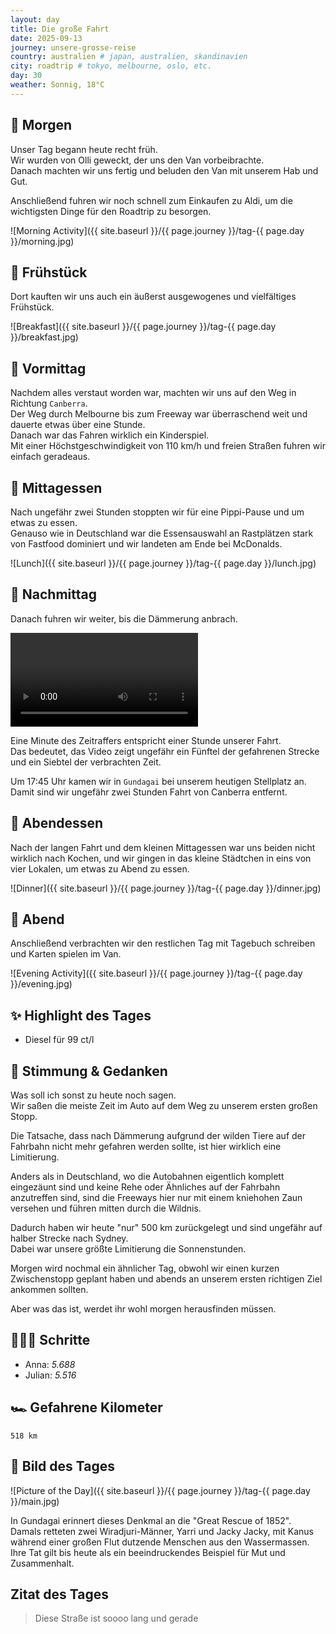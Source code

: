 ```yaml
---
layout: day
title: Die große Fahrt
date: 2025-09-13
journey: unsere-grosse-reise
country: australien # japan, australien, skandinavien
city: roadtrip # tokyo, melbourne, oslo, etc.
day: 30
weather: Sonnig, 18°C
---
```


## 🌅 Morgen

Unser Tag begann heute recht früh.  
Wir wurden von Olli geweckt, der uns den Van vorbeibrachte.  
Danach machten wir uns fertig und beluden den Van mit unserem Hab und Gut.  

Anschließend fuhren wir noch schnell zum Einkaufen zu Aldi, um die wichtigsten Dinge für den Roadtrip zu besorgen.  

![Morning Activity]({{ site.baseurl }}/{{ page.journey }}/tag-{{ page.day }}/morning.jpg)

## 🥐 Frühstück

Dort kauften wir uns auch ein äußerst ausgewogenes und vielfältiges Frühstück.  

![Breakfast]({{ site.baseurl }}/{{ page.journey }}/tag-{{ page.day }}/breakfast.jpg)

## 🌇 Vormittag

Nachdem alles verstaut worden war, machten wir uns auf den Weg in Richtung `Canberra`.  
Der Weg durch Melbourne bis zum Freeway war überraschend weit und dauerte etwas über eine Stunde.  
Danach war das Fahren wirklich ein Kinderspiel.  
Mit einer Höchstgeschwindigkeit von 110 km/h und freien Straßen fuhren wir einfach geradeaus.  

## 🍣 Mittagessen

Nach ungefähr zwei Stunden stoppten wir für eine Pippi-Pause und um etwas zu essen.  
Genauso wie in Deutschland war die Essensauswahl an Rastplätzen stark von Fastfood dominiert und wir landeten am Ende bei McDonalds.  

![Lunch]({{ site.baseurl }}/{{ page.journey }}/tag-{{ page.day }}/lunch.jpg)

## 🌆 Nachmittag

Danach fuhren wir weiter, bis die Dämmerung anbrach.  

<video controls>
  <source src="{{ site.baseurl }}/{{ page.journey }}/tag-{{ page.day }}/afternoon.mp4" type="video/mp4">
  Dein Browser unterstützt das Video-Tag nicht.
</video>

Eine Minute des Zeitraffers entspricht einer Stunde unserer Fahrt.  
Das bedeutet, das Video zeigt ungefähr ein Fünftel der gefahrenen Strecke und ein Siebtel der verbrachten Zeit.  

Um 17:45 Uhr kamen wir in `Gundagai` bei unserem heutigen Stellplatz an.  
Damit sind wir ungefähr zwei Stunden Fahrt von Canberra entfernt.  

## 🍜 Abendessen

Nach der langen Fahrt und dem kleinen Mittagessen war uns beiden nicht wirklich nach Kochen, und wir gingen in das kleine Städtchen in eins von vier Lokalen, um etwas zu Abend zu essen.  

![Dinner]({{ site.baseurl }}/{{ page.journey }}/tag-{{ page.day }}/dinner.jpg)

## 🌙 Abend

Anschließend verbrachten wir den restlichen Tag mit Tagebuch schreiben und Karten spielen im Van.  

![Evening Activity]({{ site.baseurl }}/{{ page.journey }}/tag-{{ page.day }}/evening.jpg)

## ✨ Highlight des Tages

- Diesel für 99 ct/l  

## 💭 Stimmung & Gedanken

Was soll ich sonst zu heute noch sagen.  
Wir saßen die meiste Zeit im Auto auf dem Weg zu unserem ersten großen Stopp.  

Die Tatsache, dass nach Dämmerung aufgrund der wilden Tiere auf der Fahrbahn nicht mehr gefahren werden sollte, ist hier wirklich eine Limitierung.  

Anders als in Deutschland, wo die Autobahnen eigentlich komplett eingezäunt sind und keine Rehe oder Ähnliches auf der Fahrbahn anzutreffen sind, sind die Freeways hier nur mit einem kniehohen Zaun versehen und führen mitten durch die Wildnis.  

Dadurch haben wir heute "nur" 500 km zurückgelegt und sind ungefähr auf halber Strecke nach Sydney.  
Dabei war unsere größte Limitierung die Sonnenstunden.  

Morgen wird nochmal ein ähnlicher Tag, obwohl wir einen kurzen Zwischenstopp geplant haben und abends an unserem ersten richtigen Ziel ankommen sollten.  

Aber was das ist, werdet ihr wohl morgen herausfinden müssen.  

## 🏃🏽‍♀️ Schritte

- Anna: _5.688_  
- Julian: _5.516_  

## 🏎️ Gefahrene Kilometer

`518 km`

## 📸 Bild des Tages

![Picture of the Day]({{ site.baseurl }}/{{ page.journey }}/tag-{{ page.day }}/main.jpg)

In Gundagai erinnert dieses Denkmal an die "Great Rescue of 1852".  
Damals retteten zwei Wiradjuri-Männer, Yarri und Jacky Jacky, mit Kanus während einer großen Flut dutzende Menschen aus den Wassermassen.  
Ihre Tat gilt bis heute als ein beeindruckendes Beispiel für Mut und Zusammenhalt.  

## Zitat des Tages

> Diese Straße ist soooo lang und gerade
